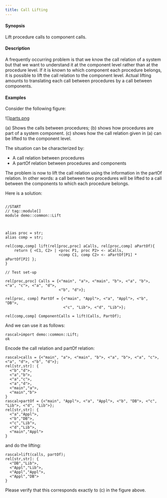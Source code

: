 ```yaml
---
title: Call Lifting
---
```


#### Synopsis

Lift procedure calls to component calls.

#### Description

A frequently occurring problem is that we know the call relation of a system but that we want to understand it at the component level rather than at the procedure level. If it is known to which component each procedure belongs, it is possible to lift the call relation to the component level. Actual lifting amounts to translating each call between procedures by a call between components. 

#### Examples

Consider the following figure:


![][parts.png](/assets/Recipes/Common/CallLifting/parts.png)


(a) Shows the calls between procedures;
(b) shows how procedures are part of a system component.
(c) shows how the call relation given in (a) can be lifted to the component level.

The situation can be characterized by:

*  A call relation between procedures
*  A partOf relation between procedures and components


The problem is now to lift the call relation using the information in the partOf relation.
In other words: a call between two procedures will be lifted to
a call between the components to which each procedure belongs.

Here is a solution:

```rascal

//START
// tag::module[]
module demo::common::Lift



alias proc = str;
alias comp = str;

rel[comp,comp] lift(rel[proc,proc] aCalls, rel[proc,comp] aPartOf){
	return { <C1, C2> | <proc P1, proc P2> <- aCalls, 
	                    <comp C1, comp C2> <- aPartOf[P1] * aPartOf[P2] };
}

// Test set-up

rel[proc,proc] Calls = {<"main", "a">, <"main", "b">, <"a", "b">, <"a", "c">, <"a", "d">, 
                        <"b", "d">};        

rel[proc, comp] PartOf = {<"main", "Appl">, <"a", "Appl">, <"b", "DB">, 
                          <"c", "Lib">, <"d", "Lib">};

rel[comp,comp] ComponentCalls = lift(Calls, PartOf);

```

And we can use it as follows:


```rascal-shell
rascal>import demo::common::Lift;
ok
```
Encode the call relation and partOf relation:

```rascal-shell
rascal>calls = {<"main", "a">, <"main", "b">, <"a", "b">, <"a", "c">, <"a", "d">, <"b", "d">};        
rel[str,str]: {
  <"b","d">,
  <"a","b">,
  <"a","c">,
  <"a","d">,
  <"main","a">,
  <"main","b">
}
rascal>partOf = {<"main", "Appl">, <"a", "Appl">, <"b", "DB">, <"c", "Lib">, <"d", "Lib">};
rel[str,str]: {
  <"a","Appl">,
  <"b","DB">,
  <"c","Lib">,
  <"d","Lib">,
  <"main","Appl">
}
```
and do the lifting:

```rascal-shell
rascal>lift(calls, partOf);
rel[str,str]: {
  <"DB","Lib">,
  <"Appl","Lib">,
  <"Appl","Appl">,
  <"Appl","DB">
}
```
Please verify that this corresponds exactly to (c) in the figure above.

```rascal-shell
```


